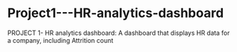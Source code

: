 # Project1---HR-analytics-dashboard
 PROJECT 1- HR analytics dashboard: A dashboard that displays HR data for a company, including Attrition count 
